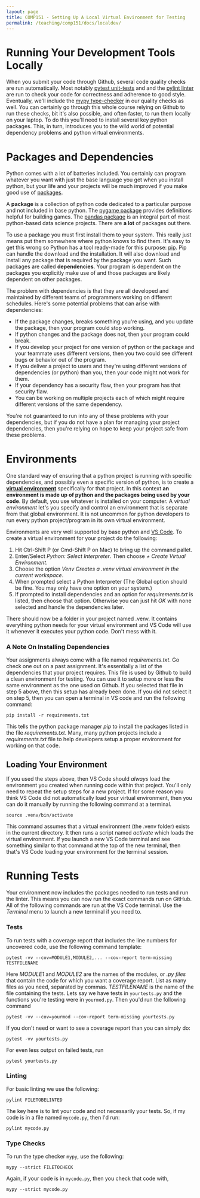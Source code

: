 ```yaml
---
layout: page
title: COMP151 - Setting Up A Local Virtual Environment for Testing
permalink: /teaching/comp151/docs/localdev/
---
```

# Running Your Development Tools Locally

When you submit your code through Github, several code quality checks are run automatically. Most notably [pytest unit-tests](https://docs.pytest.org/en/stable/) and and the [pylint linter](https://pypi.org/project/pylint/) are run to check your code for correctness and adherence to good style. Eventually, we'll include the [mypy type-checker](https://github.com/python/mypy) in our quality checks as well. You can certainly go through this whole course relying on Github to run these checks, bit it's also possible, and often faster, to run them locally on your laptop.  To do this you'll need to install several key python packages. This, in turn, introduces you to the wild world of potential dependency problems and python virtual environments.

# Packages and Dependencies

Python comes with a lot of batteries included. You certainly can program whatever you want with just the base language you get when you install python, but your life and your projects will be much improved if you make good use of [packages](https://pypi.org/).

A **package** is a collection of python code dedicated to a particular purpose and not included in base python. The [pygame package](https://www.pygame.org/news) provides definitions helpful for building games. The [pandas package](https://pandas.pydata.org/) is an integral part of most python-based data science projects. There are **a lot** of packages out there.

To use a package you must first install them to your system. This really just means put them somewhere where python knows to find them.  It's easy to get this wrong so Python has a tool ready-made for this purpose: [pip](https://pypi.org/project/pip/). Pip can handle the download and the installation. It will also download and install any package that is required by the package you want. Such packages are called **dependencies**.  Your program is dependent on the packages you explicitly make use of and those packages are likely dependent on other packages.

The problem with dependencies is that they are all developed and maintained by different teams of programmers working on different schedules. Here's some potential problems that can arise with dependencies:

* If the package changes, breaks something you're using, and you update the package, then your program could stop working.
* If python changes and the package does not, then your program could break.
* If you develop your project for one version of python or the package and your teammate uses different versions, then you two could see different bugs or behavior out of the program.
* If you deliver a project to users and they're using different versions of dependencies (or python) than you, then your code might not work for them.
* If your dependency has a security flaw, then your program has that security flaw.
* You can be working on multiple projects each of which might require different versions of the same dependency.

You're not guaranteed to run into any of these problems with your dependencies, but if you do not have a plan for managing your project dependencies, then you're relying on hope to keep your project safe from these problems.

# Environments

One standard way of ensuring that a python project is running with specific dependencies, and possibly even a specific version of python, is to create a **[virtual environment](https://docs.python.org/3/library/venv.html)** specifically for that project.  In this context **an environment is made up of python and the packages being used by your code**. By default, you use whatever is installed on your computer. A *virtual environment* let's you specify and control an environment that is separate from that global environment. It is not uncommon for python developers to run every python project/program in its own virtual environment.

Environments are very well supported by base python and [VS Code](https://code.visualstudio.com/docs/python/environments). To create a virtual environment for your project do the following:

1. Hit Ctrl-Shift P (or Cmd-Shift P on Mac) to bring up the command pallet.
2. Enter/Select *Python: Select Interpreter*. Then choose *+ Create Virtual Environment*.
3. Choose the option *Venv Creates a .venv virtual environment in the current workspace*.
4. When prompted select a Python Interpreter (The Global option should be fine. You may only have one option on your system.)
5. If prompted to install dependencies and an option for *requirements.txt* is listed, then choose that option. Otherwise you can just hit *OK* with none selected and handle the dependencies later.

There should now be a folder in your project named .venv. It contains everything python needs for your virtual environment and VS Code will use it whenever it executes your python code. Don't mess with it.

### A Note On Installing Dependencies

Your assignments always come with a file named *requirements.txt*. Go check one out on a past assignment. It's essentially a list of the dependencies that your project requires.  This file is used by Github to build a clean environment for testing.  You can use it to setup more or less the same environment as the one used on Github.  If you selected that file in step 5 above, then this setup has already been done. If you did not select it on step 5, then you can open a terminal in VS code and run the following command:
```
pip install -r requirements.txt
```
This tells the python package manager *pip* to install the packages listed in the file *requirements.txt*. Many, many python projects include a *requirements.txt* file to help developers setup a proper environment for working on that code.

## Loading Your Environment

If you used the steps above, then VS Code should *always* load the environment you created when running code within that project. You'll only need to repeat the setup steps for a new project.  If for some reason you think VS Code did not automatically load your virtual environment, then you can do it manually by running the following command at a terminal.
```
source .venv/bin/activate
```
This command assumes that a virtual environment (the .venv folder) exists in the current directory. It then runs a script named *activate* which loads the virtual environment. If you launch a new VS Code terminal and see something similar to that command at the top of the new terminal, then that's VS Code loading your environment for the terminal session.

# Running Tests

Your environment now includes the packages needed to run tests and run the linter.  This means you can now run the exact commands run on GitHub. All of the following commands are run at the VS Code terminal. Use the *Terminal* menu to launch a new terminal if you need to.

### Tests

To run tests with a coverage report that includes the line numbers for uncovered code, use the following command template:
```
pytest -vv --cov=MODULE1,MODULE2,... --cov-report term-missing TESTFILENAME
```
Here *MODULE1* and *MODULE2* are the names of the modules, or *.py files* that contain the code for which you want a coverage report. List as many files as you need, separated by commas. *TESTFILENAME* is the name of the file containing the tests. Lets say we have tests in `yourtests.py` and the functions you're testing were in `yourmod.py`. Then you'd run the following command

```
pytest -vv --cov=yourmod --cov-report term-missing yourtests.py
```

If you don't need or want to see a coverage report than you can simply do:
```
pytest -vv yourtests.py
```

For even less output on failed tests, run
```
pytest yourtests.py
```

### Linting

For basic linting we use the following:

```
pylint FILETOBELINTED
```

The key here is to lint your code and not necessarily your tests. So, if my code is in a file named `mycode.py`, then I'd run:

```
pylint mycode.py
```

### Type Checks

To run the type checker `mypy`, use the following:

```
mypy --strict FILETOCHECK
```

Again, if your code is in `mycode.py`, then you check that code with,

```
mypy --strict mycode.py
```